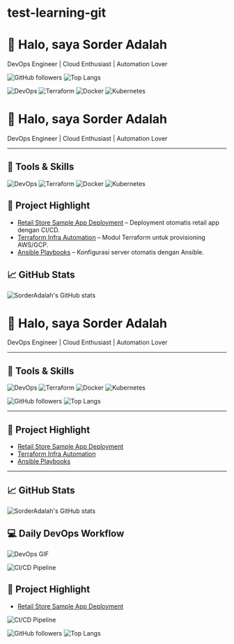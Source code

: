 # test-learning-git
# 👋 Halo, saya Sorder Adalah

DevOps Engineer | Cloud Enthusiast | Automation Lover  

![GitHub followers](https://img.shields.io/github/followers/SorderAdalah?label=Followers&style=for-the-badge)
![Top Langs](https://img.shields.io/github/languages/top/SorderAdalah?style=for-the-badge)

![DevOps](https://img.shields.io/badge/DevOps-Automation-blue?style=for-the-badge)
![Terraform](https://img.shields.io/badge/Terraform-IaC-orange?style=for-the-badge)
![Docker](https://img.shields.io/badge/Docker-Container-blue?style=for-the-badge)
![Kubernetes](https://img.shields.io/badge/Kubernetes-Orchestration-lightblue?style=for-the-badge)

# 👋 Halo, saya Sorder Adalah

DevOps Engineer | Cloud Enthusiast | Automation Lover  

---

## 🔧 Tools & Skills
![DevOps](https://img.shields.io/badge/DevOps-Automation-blue?style=for-the-badge)
![Terraform](https://img.shields.io/badge/Terraform-IaC-orange?style=for-the-badge)
![Docker](https://img.shields.io/badge/Docker-Container-blue?style=for-the-badge)
![Kubernetes](https://img.shields.io/badge/Kubernetes-Orchestration-lightblue?style=for-the-badge)

## 🚀 Project Highlight

- [Retail Store Sample App Deployment](https://github.com/SorderAdalah/retail-store-sample) – Deployment otomatis retail app dengan CI/CD.
- [Terraform Infra Automation](https://github.com/SorderAdalah/terraform-automation) – Modul Terraform untuk provisioning AWS/GCP.
- [Ansible Playbooks](https://github.com/SorderAdalah/ansible-playbooks) – Konfigurasi server otomatis dengan Ansible.

## 📈 GitHub Stats

![SorderAdalah's GitHub stats](https://github-readme-stats.vercel.app/api?username=SorderAdalah&show_icons=true&theme=radical)

# 👋 Halo, saya Sorder Adalah

DevOps Engineer | Cloud Enthusiast | Automation Lover  

---

## 🔧 Tools & Skills
![DevOps](https://img.shields.io/badge/DevOps-Automation-blue?style=for-the-badge)
![Terraform](https://img.shields.io/badge/Terraform-IaC-orange?style=for-the-badge)
![Docker](https://img.shields.io/badge/Docker-Container-blue?style=for-the-badge)
![Kubernetes](https://img.shields.io/badge/Kubernetes-Orchestration-lightblue?style=for-the-badge)

![GitHub followers](https://img.shields.io/github/followers/SorderAdalah?label=Followers&style=for-the-badge)
![Top Langs](https://img.shields.io/github/languages/top/SorderAdalah?style=for-the-badge)

---

## 🚀 Project Highlight

- [Retail Store Sample App Deployment](https://github.com/SorderAdalah/retail-store-sample)
- [Terraform Infra Automation](https://github.com/SorderAdalah/terraform-automation)
- [Ansible Playbooks](https://github.com/SorderAdalah/ansible-playbooks)

---

## 📈 GitHub Stats

![SorderAdalah's GitHub stats](https://github-readme-stats.vercel.app/api?username=SorderAdalah&show_icons=true&theme=radical)

## 💻 Daily DevOps Workflow

![DevOps GIF](https://media.giphy.com/media/26FPnsRwwbUQ49kpC/giphy.gif)

![CI/CD Pipeline](https://github.com/SorderAdalah/my-repo/actions/workflows/ci-cd.yml/badge.svg)

## 🚀 Project Highlight

- [Retail Store Sample App Deployment](https://github.com/SorderAdalah/retail-store-sample)

![CI/CD Pipeline](https://github.com/SorderAdalah/retail-store-sample/actions/workflows/ci-cd.yml/badge.svg)


![GitHub followers](https://img.shields.io/github/followers/SorderAdalah?label=Followers&style=for-the-badge)
![Top Langs](https://img.shields.io/github/languages/top/SorderAdalah?style=for-the-badge)
